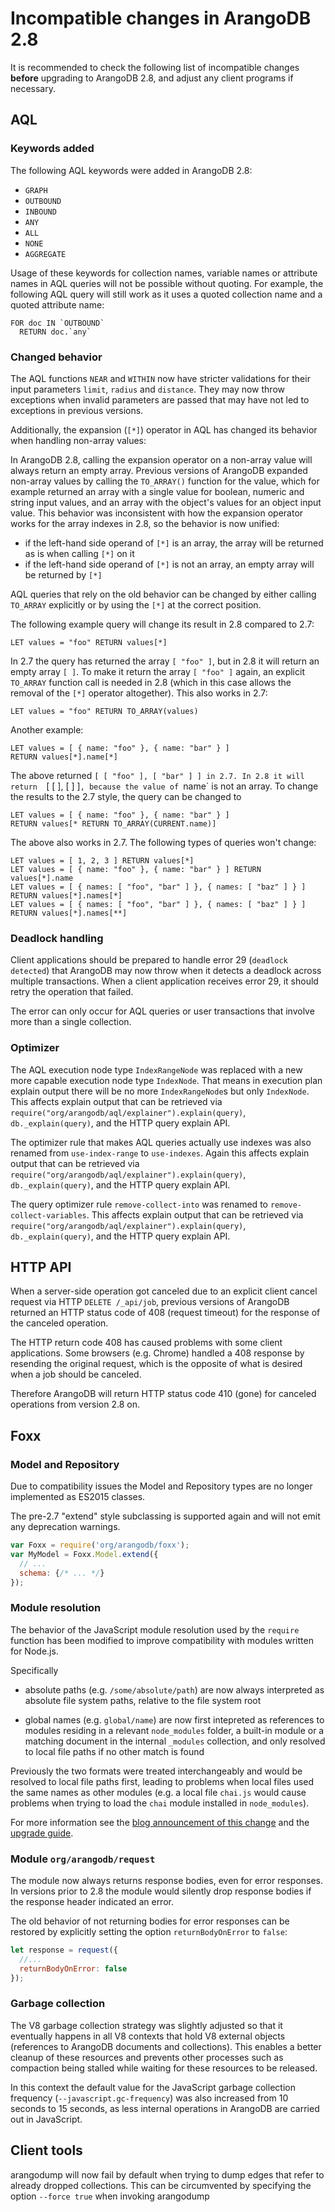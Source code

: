 Incompatible changes in ArangoDB 2.8
====================================

It is recommended to check the following list of incompatible changes **before**
upgrading to ArangoDB 2.8, and adjust any client programs if necessary.


AQL
---

### Keywords added

The following AQL keywords were added in ArangoDB 2.8:

* `GRAPH`
* `OUTBOUND`
* `INBOUND`
* `ANY`
* `ALL`
* `NONE`
* `AGGREGATE`

Usage of these keywords for collection names, variable names or attribute names
in AQL queries will not be possible without quoting. For example, the following
AQL query will still work as it uses a quoted collection name and a quoted
attribute name:

```
FOR doc IN `OUTBOUND`
  RETURN doc.`any`
```

### Changed behavior

The AQL functions `NEAR` and `WITHIN` now have stricter validations
for their input parameters `limit`, `radius` and `distance`. They may now throw
exceptions when invalid parameters are passed that may have not led
to exceptions in previous versions.


Additionally, the expansion (`[*]`) operator in AQL has changed its behavior when
handling non-array values:

In ArangoDB 2.8, calling the expansion operator on a non-array value will always
return an empty array. Previous versions of ArangoDB expanded non-array values by
calling the `TO_ARRAY()` function for the value, which for example returned an 
array with a single value for boolean, numeric and string input values, and an array
with the object's values for an object input value. This behavior was inconsistent
with how the expansion operator works for the array indexes in 2.8, so the behavior
is now unified:

- if the left-hand side operand of `[*]` is an array, the array will be returned as 
  is when calling `[*]` on it
- if the left-hand side operand of `[*]` is not an array, an empty array will be
  returned by `[*]`

AQL queries that rely on the old behavior can be changed by either calling `TO_ARRAY`
explicitly or by using the `[*]` at the correct position.

The following example query will change its result in 2.8 compared to 2.7:

    LET values = "foo" RETURN values[*]    

In 2.7 the query has returned the array `[ "foo" ]`, but in 2.8 it will return an
empty array `[ ]`. To make it return the array `[ "foo" ]` again, an explicit
`TO_ARRAY` function call is needed in 2.8 (which in this case allows the removal
of the `[*]` operator altogether). This also works in 2.7:

    LET values = "foo" RETURN TO_ARRAY(values)

Another example:

    LET values = [ { name: "foo" }, { name: "bar" } ]
    RETURN values[*].name[*]

The above returned `[ [ "foo" ], [ "bar" ] ] in 2.7. In 2.8 it will return 
`[ [ ], [ ] ]`, because the value of `name` is not an array. To change the results
to the 2.7 style, the query can be changed to

    LET values = [ { name: "foo" }, { name: "bar" } ]
    RETURN values[* RETURN TO_ARRAY(CURRENT.name)]

The above also works in 2.7. 
The following types of queries won't change:

    LET values = [ 1, 2, 3 ] RETURN values[*] 
    LET values = [ { name: "foo" }, { name: "bar" } ] RETURN values[*].name
    LET values = [ { names: [ "foo", "bar" ] }, { names: [ "baz" ] } ] RETURN values[*].names[*]
    LET values = [ { names: [ "foo", "bar" ] }, { names: [ "baz" ] } ] RETURN values[*].names[**]


### Deadlock handling

Client applications should be prepared to handle error 29 (`deadlock detected`)
that ArangoDB may now throw when it detects a deadlock across multiple transactions.
When a client application receives error 29, it should retry the operation that
failed. 

The error can only occur for AQL queries or user transactions that involve 
more than a single collection.


### Optimizer

The AQL execution node type `IndexRangeNode` was replaced with a new more capable
execution node type `IndexNode`. That means in execution plan explain output there
will be no more `IndexRangeNode`s but only `IndexNode`. This affects explain output
that can be retrieved via `require("org/arangodb/aql/explainer").explain(query)`,
`db._explain(query)`, and the HTTP query explain API.

The optimizer rule that makes AQL queries actually use indexes was also renamed
from `use-index-range` to `use-indexes`. Again this affects explain output
that can be retrieved via `require("org/arangodb/aql/explainer").explain(query)`,
`db._explain(query)`, and the HTTP query explain API.

The query optimizer rule `remove-collect-into` was renamed to `remove-collect-variables`.
This affects explain output that can be retrieved via `require("org/arangodb/aql/explainer").explain(query)`,
`db._explain(query)`, and the HTTP query explain API.


HTTP API
--------

When a server-side operation got canceled due to an explicit client cancel request 
via HTTP `DELETE /_api/job`, previous versions of ArangoDB returned an HTTP status
code of 408 (request timeout) for the response of the canceled operation.

The HTTP return code 408 has caused problems with some client applications. Some 
browsers (e.g. Chrome) handled a 408 response by resending the original request, 
which is the opposite of what is desired when a job should be canceled.

Therefore ArangoDB will return HTTP status code 410 (gone) for canceled operations
from version 2.8 on.


Foxx
----

### Model and Repository

Due to compatibility issues the Model and Repository types are no longer implemented as ES2015 classes.

The pre-2.7 "extend" style subclassing is supported again and will not emit any deprecation warnings.

```js
var Foxx = require('org/arangodb/foxx');
var MyModel = Foxx.Model.extend({
  // ...
  schema: {/* ... */}
});
```

### Module resolution

The behavior of the JavaScript module resolution used by the `require` function has
been modified to improve compatibility with modules written for Node.js.

Specifically

* absolute paths (e.g. `/some/absolute/path`) are now always interpreted as absolute
  file system paths, relative to the file system root

* global names (e.g. `global/name`) are now first intepreted as references to modules
  residing in a relevant `node_modules` folder, a built-in module or a matching
  document in the internal `_modules` collection, and only resolved to local file paths
  if no other match is found

Previously the two formats were treated interchangeably and would be resolved to local
file paths first, leading to problems when local files used the same names as other
modules (e.g. a local file `chai.js` would cause problems when trying to load the
`chai` module installed in `node_modules`).

For more information see the [blog announcement of this change](https://www.arangodb.com/2015/11/foxx-module-resolution-will-change-in-2-8/)
and the [upgrade guide](../Upgrading/VersionSpecific/Upgrading28.md#upgrading-foxx-apps-generated-by-arangodb-27-and-earlier).

### Module `org/arangodb/request`

The module now always returns response bodies, even for error responses. In versions
prior to 2.8 the module would silently drop response bodies if the response header
indicated an error.

The old behavior of not returning bodies for error responses can be restored by
explicitly setting the option `returnBodyOnError` to `false`:

```js
let response = request({
  //...
  returnBodyOnError: false
});
```

### Garbage collection

The V8 garbage collection strategy was slightly adjusted so that it eventually
happens in all V8 contexts that hold V8 external objects (references to ArangoDB
documents and collections). This enables a better cleanup of these resources and
prevents other processes such as compaction being stalled while waiting for these
resources to be released.

In this context the default value for the JavaScript garbage collection frequency
(`--javascript.gc-frequency`) was also increased from 10 seconds to 15 seconds, 
as less internal operations in ArangoDB are carried out in JavaScript.

Client tools
------------

arangodump will now fail by default when trying to dump edges that
refer to already dropped collections. This can be circumvented by 
specifying the option `--force true` when invoking arangodump
